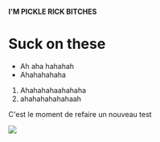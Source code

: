 **I'M PICKLE RICK BITCHES**

# Suck on these

* Ah aha hahahah
* Ahahahahaha

1. Ahahahahaahahaha
1. ahahahahahahaah
 


C'est le moment de refaire un nouveau test

![](https://media1.tenor.com/images/d71127d6086a918f1deb3fe54a5959e0/tenor.gif)
